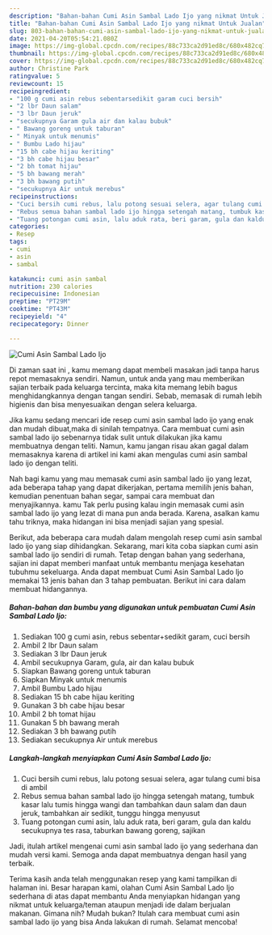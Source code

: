 ```yaml
---
description: "Bahan-bahan Cumi Asin Sambal Lado Ijo yang nikmat Untuk Jualan"
title: "Bahan-bahan Cumi Asin Sambal Lado Ijo yang nikmat Untuk Jualan"
slug: 803-bahan-bahan-cumi-asin-sambal-lado-ijo-yang-nikmat-untuk-jualan
date: 2021-04-20T05:54:21.080Z
image: https://img-global.cpcdn.com/recipes/88c733ca2d91ed8c/680x482cq70/cumi-asin-sambal-lado-ijo-foto-resep-utama.jpg
thumbnail: https://img-global.cpcdn.com/recipes/88c733ca2d91ed8c/680x482cq70/cumi-asin-sambal-lado-ijo-foto-resep-utama.jpg
cover: https://img-global.cpcdn.com/recipes/88c733ca2d91ed8c/680x482cq70/cumi-asin-sambal-lado-ijo-foto-resep-utama.jpg
author: Christine Park
ratingvalue: 5
reviewcount: 15
recipeingredient:
- "100 g cumi asin rebus sebentarsedikit garam cuci bersih"
- "2 lbr Daun salam"
- "3 lbr Daun jeruk"
- "secukupnya Garam gula air dan kalau bubuk"
- " Bawang goreng untuk taburan"
- " Minyak untuk menumis"
- " Bumbu Lado hijau"
- "15 bh cabe hijau keriting"
- "3 bh cabe hijau besar"
- "2 bh tomat hijau"
- "5 bh bawang merah"
- "3 bh bawang putih"
- "secukupnya Air untuk merebus"
recipeinstructions:
- "Cuci bersih cumi rebus, lalu potong sesuai selera, agar tulang cumi bisa di ambil"
- "Rebus semua bahan sambal lado ijo hingga setengah matang, tumbuk kasar lalu tumis hingga wangi dan tambahkan daun salam dan daun jeruk, tambahkan air sedikit, tunggu hingga menyusut"
- "Tuang potongan cumi asin, lalu aduk rata, beri garam, gula dan kaldu secukupnya tes rasa, taburkan bawang goreng, sajikan"
categories:
- Resep
tags:
- cumi
- asin
- sambal

katakunci: cumi asin sambal 
nutrition: 230 calories
recipecuisine: Indonesian
preptime: "PT29M"
cooktime: "PT43M"
recipeyield: "4"
recipecategory: Dinner

---
```



![Cumi Asin Sambal Lado Ijo](https://img-global.cpcdn.com/recipes/88c733ca2d91ed8c/680x482cq70/cumi-asin-sambal-lado-ijo-foto-resep-utama.jpg)

Di zaman  saat ini , kamu memang dapat membeli masakan jadi tanpa harus repot memasaknya sendiri. Namun, untuk anda yang mau memberikan sajian terbaik pada keluarga tercinta, maka kita memang lebih bagus menghidangkannya dengan tangan sendiri. Sebab, memasak di rumah lebih higienis dan bisa menyesuaikan dengan selera keluarga.

Jika kamu sedang mencari ide resep cumi asin sambal lado ijo yang enak dan mudah dibuat,maka di sinilah tempatnya. Cara membuat cumi asin sambal lado ijo  sebenarnya tidak sulit untuk dilakukan jika kamu membuatnya dengan teliti. Namun, kamu jangan risau akan gagal dalam memasaknya 
karena di artikel ini kami akan mengulas cumi asin sambal lado ijo dengan teliti.  



Nah bagi kamu yang mau memasak cumi asin sambal lado ijo yang lezat, ada beberapa tahap yang dapat dikerjakan, pertama memilih jenis bahan, kemudian penentuan bahan segar, sampai cara membuat dan menyajikannya. kamu Tak perlu pusing kalau ingin memasak cumi asin sambal lado ijo yang lezat di mana pun anda berada. Karena, asalkan kamu  tahu triknya, maka hidangan ini bisa menjadi sajian yang spesial.

Berikut, ada beberapa cara mudah dalam mengolah resep cumi asin sambal lado ijo yang siap dihidangkan. Sekarang, mari kita coba siapkan cumi asin sambal lado ijo sendiri di rumah. Tetap dengan bahan yang sederhana, sajian ini dapat memberi manfaat untuk membantu menjaga kesehatan tubuhmu sekeluarga. Anda dapat membuat Cumi Asin Sambal Lado Ijo memakai 13 jenis bahan dan 3 tahap pembuatan. Berikut ini cara dalam membuat hidangannya.

<!--inarticleads1-->

##### Bahan-bahan dan bumbu yang digunakan untuk pembuatan Cumi Asin Sambal Lado Ijo:

1. Sediakan 100 g cumi asin, rebus sebentar+sedikit garam, cuci bersih
1. Ambil 2 lbr Daun salam
1. Sediakan 3 lbr Daun jeruk
1. Ambil secukupnya Garam, gula, air dan kalau bubuk
1. Siapkan  Bawang goreng untuk taburan
1. Siapkan  Minyak untuk menumis
1. Ambil  Bumbu Lado hijau
1. Sediakan 15 bh cabe hijau keriting
1. Gunakan 3 bh cabe hijau besar
1. Ambil 2 bh tomat hijau
1. Gunakan 5 bh bawang merah
1. Sediakan 3 bh bawang putih
1. Sediakan secukupnya Air untuk merebus




<!--inarticleads2-->

##### Langkah-langkah menyiapkan Cumi Asin Sambal Lado Ijo:

1. Cuci bersih cumi rebus, lalu potong sesuai selera, agar tulang cumi bisa di ambil
1. Rebus semua bahan sambal lado ijo hingga setengah matang, tumbuk kasar lalu tumis hingga wangi dan tambahkan daun salam dan daun jeruk, tambahkan air sedikit, tunggu hingga menyusut
1. Tuang potongan cumi asin, lalu aduk rata, beri garam, gula dan kaldu secukupnya tes rasa, taburkan bawang goreng, sajikan




Jadi, itulah artikel mengenai  cumi asin sambal lado ijo  yang sederhana dan mudah versi kami. Semoga anda dapat membuatnya dengan hasil yang terbaik. 

Terima kasih anda telah menggunakan resep yang kami tampilkan di halaman ini. Besar harapan kami, olahan  Cumi Asin Sambal Lado Ijo sederhana di atas dapat membantu Anda menyiapkan hidangan yang nikmat untuk keluarga/teman ataupun menjadi ide dalam berjualan makanan. Gimana nih? Mudah bukan? Itulah cara membuat cumi asin sambal lado ijo yang bisa Anda lakukan di rumah. Selamat mencoba!

